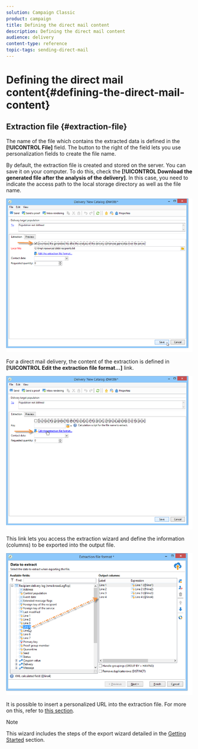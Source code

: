 ```yaml
---
solution: Campaign Classic
product: campaign
title: Defining the direct mail content
description: Defining the direct mail content
audience: delivery
content-type: reference
topic-tags: sending-direct-mail
---
```


# Defining the direct mail content{#defining-the-direct-mail-content}

## Extraction file {#extraction-file}

The name of the file which contains the extracted data is defined in the **[!UICONTROL File]** field. The button to the right of the field lets you use personalization fields to create the file name.

By default, the extraction file is created and stored on the server. You can save it on your computer. To do this, check the **[!UICONTROL Download the generated file after the analysis of the delivery]**. In this case, you need to indicate the access path to the local storage directory as well as the file name.

![](assets/s_ncs_user_mail_delivery_local_file.png)

For a direct mail delivery, the content of the extraction is defined in **[!UICONTROL Edit the extraction file format...]** link.

![](assets/s_ncs_user_mail_delivery_format_link.png)

This link lets you access the extraction wizard and define the information (columns) to be exported into the output file.

![](assets/s_ncs_user_mail_delivery_format_wz.png)

It is possible to insert a personalized URL into the extraction file. For more on this, refer to [this section](../../web/using/publishing-a-web-form.md).

>[!NOTE]
>
>This wizard includes the steps of the export wizard detailed in the [Getting Started](../../platform/using/executing-export-jobs.md) section.

